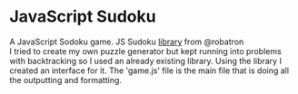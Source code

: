 # JavaScript Sudoku

A JavaScript Sodoku game.
JS Sudoku [library](https://github.com/robatron/sudoku.js/) from @robatron <br />
I tried to create my own puzzle generator but kept running into problems with backtracking so I used an already existing library.
Using the library I created an interface for it. The 'game.js' file is the main file that is doing all the outputting and formatting.
